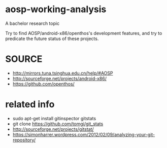 # aosp-working-analysis

A bachelor research topic

Try to find AOSP/android-x86/openthos's development features, and try to predicate the future status of these projects.

# SOURCE 
 - http://mirrors.tuna.tsinghua.edu.cn/help/#AOSP
 - http://sourceforge.net/projects/android-x86/
 - https://github.com/openthos/
 
# related info
 - sudo apt-get install gitinspector gitstats
 - git clone https://github.com/tomgi/git_stats
 - http://sourceforge.net/projects/gitstat/
 - https://simonharrer.wordpress.com/2012/02/09/analyzing-your-git-repository/
